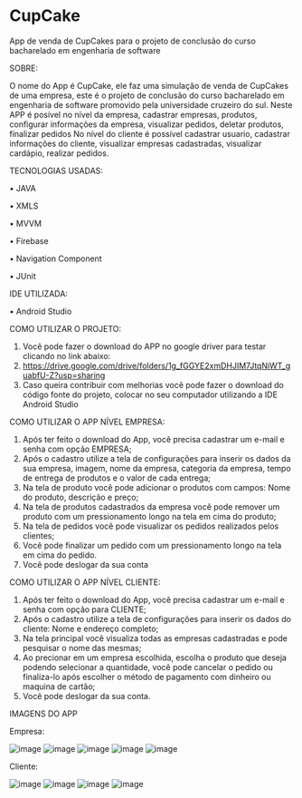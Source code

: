 # CupCake
App de venda de CupCakes para o projeto de conclusão do curso bacharelado em engenharia de software

SOBRE:

O nome do App é CupCake, ele faz uma simulação de venda de CupCakes de uma empresa, este é o projeto de conclusão do curso bacharelado em engenharia de software promovido pela universidade cruzeiro do sul.
Neste APP é posível no nível da empresa, cadastrar empresas, produtos, configurar informações da empresa, visualizar pedidos, deletar produtos, finalizar pedidos
No nível do cliente é possível cadastrar usuario, cadastrar informações do cliente, visualizar empresas cadastradas, visualizar cardápio, realizar pedidos.

TECNOLOGIAS USADAS:

•	JAVA

•	XMLS

•	MVVM

•	Firebase

•	Navigation Component

•	JUnit

IDE UTILIZADA:

•	Android Studio

COMO UTILIZAR O PROJETO:

1.	Você pode fazer o download do APP no google driver para testar clicando no link abaixo:
2.	https://drive.google.com/drive/folders/1g_fGGYE2xmDHJIM7JtqNiWT_guabfU-Z?usp=sharing
3.	Caso queira contribuir com melhorias você pode fazer o download do código fonte do projeto, colocar no seu computador utilizando a IDE Android Studio 

COMO UTILIZAR O APP NÍVEL EMPRESA:

1.	Após ter feito o download do App, você precisa cadastrar um e-mail e senha com opção EMPRESA;
2.	Após o cadastro utilize a tela de configurações para inserir os dados da sua empresa, imagem, nome da empresa, categoria da empresa, tempo de entrega de produtos e o valor de cada entrega;
3.	Na tela de produto você pode adicionar o produtos com campos: Nome do produto, descrição e preço;
4.	Na tela de produtos cadastrados da empresa você pode remover um produto com um pressionamento longo na tela em cima do produto;
5.	Na tela de pedidos você pode visualizar os pedidos realizados pelos clientes;
6.	Você pode finalizar um pedido com um pressionamento longo na tela em cima do pedido.
7.	Você pode deslogar da sua conta

COMO UTILIZAR O APP NÍVEL CLIENTE:

1.	Após ter feito o download do App, você precisa cadastrar um e-mail e senha com opção para CLIENTE;
2.	Após o cadastro utilize a tela de configurações para inserir os dados do cliente: Nome e endereço completo;
3.	Na tela principal você visualiza todas as empresas cadastradas e pode pesquisar o nome das mesmas;
4.	Ao precionar em um empresa escolhida, escolha o produto que deseja podendo selecionar a quantidade, você pode cancelar o pedido ou finaliza-lo após escolher o método de pagamento com dinheiro ou maquina de cartão;
5.	Você pode deslogar da sua conta.

IMAGENS DO APP

Empresa:


![image](https://github.com/Vinicius-Queiroz/CupCake/assets/26033371/ddeb36c5-326c-419a-b457-8fe054c7eb17)
![image](https://github.com/Vinicius-Queiroz/CupCake/assets/26033371/57f1de5b-5b4b-4aee-a631-8ba222faf96c)
![image](https://github.com/Vinicius-Queiroz/CupCake/assets/26033371/3f5eadef-8b57-446d-9353-1062018af43a)
![image](https://github.com/Vinicius-Queiroz/CupCake/assets/26033371/d1037e8e-1af8-46b3-9c19-6f752a543073)
![image](https://github.com/Vinicius-Queiroz/CupCake/assets/26033371/387d591b-9648-4eab-a46c-277a4784a2f6)


Cliente:


![image](https://github.com/Vinicius-Queiroz/CupCake/assets/26033371/62d56d92-f7df-4654-8e5d-af7a21b0baaf)
![image](https://github.com/Vinicius-Queiroz/CupCake/assets/26033371/d9d996ec-a047-4413-a1ea-667367720b7f)
![image](https://github.com/Vinicius-Queiroz/CupCake/assets/26033371/7ce01f9b-f00a-412c-a852-112576bc0230)
![image](https://github.com/Vinicius-Queiroz/CupCake/assets/26033371/29eb36c4-946e-49fc-ba13-77d545d7250a)



    

